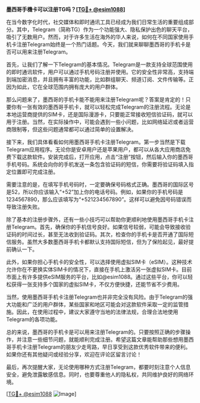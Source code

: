 **墨西哥手機卡可以注册TG吗？[[TG💪+ @esim1088](https://t.me/s/esim1088)]**

在当今数字化时代，社交媒体和即时通讯工具已经成为我们日常生活的重要组成部分。其中，Telegram（简称TG）作为一个功能强大、隐私保护出色的聊天平台，吸引了无数用户。然而，对于许多生活在海外的华人来说，如何在不同国家使用手机卡注册Telegram始终是一个热门话题。今天，我们就来聊聊墨西哥的手机卡是否可以用来注册Telegram。

首先，让我们了解一下Telegram的基本情况。Telegram是一款支持全球范围使用的即时通讯软件，用户可以通过手机号码注册并使用。它的安全性非常高，支持端到端加密消息，并且拥有丰富的功能，比如群组聊天、频道订阅、文件传输等。正因为如此，它在全球范围内拥有庞大的用户群体。

那么问题来了，墨西哥的手机卡能不能用来注册Telegram呢？答案是肯定的！只要你有一张有效的墨西哥手机卡，就可以轻松完成Telegram的注册流程。无论是本地运营商提供的SIM卡，还是国际漫游卡，只要能正常接收短信验证码，就可以用于注册。当然，在实际操作中，可能会遇到一些小问题，比如网络延迟或者运营商限制等，但这些问题通常都可以通过简单的设置解决。

接下来，我们具体看看如何用墨西哥手机卡注册Telegram。第一步当然是下载Telegram应用程序。无论你是安卓用户还是苹果用户，都可以从各大应用商店免费下载这款软件。安装完成后，打开应用，点击“注册”按钮，然后输入你的墨西哥手机号码。系统会向你的手机发送一条包含验证码的短信，你需要将验证码填入指定位置即可完成注册。

需要注意的是，在填写手机号码时，一定要确保号码格式正确。墨西哥的国际区号是52，所以你应该输入“+52”加上你的电话号码。例如，如果你的手机号码是1234567890，那么应该填写为“+521234567890”。这样可以避免因号码错误而导致注册失败。

除了基本的注册步骤外，还有一些小技巧可以帮助你更顺利地使用墨西哥手机卡注册Telegram。首先，确保你的手机信号良好。如果信号较弱，可能会导致接收验证码的时间过长，甚至无法收到验证码。其次，检查你的手机卡是否开通了国际短信服务。虽然大多数墨西哥手机卡都默认支持国际短信，但为了保险起见，最好提前确认一下。

此外，如果你担心手机卡的安全性，可以选择使用虚拟SIM卡（eSIM）。这种技术允许你在不更换实体SIM卡的情况下，直接在手机上激活另一张虚拟SIM卡。目前市面上有许多提供eSIM服务的平台，比如@esim1088。通过这些平台，你可以轻松获得一张支持多个国家的虚拟SIM卡，不仅方便快捷，还能节省不少费用。

当然，使用墨西哥手机卡注册Telegram也并非完全没有风险。由于Telegram的强大功能和广泛的用户群体，某些国家和地区可能会对这款软件采取一定的监管措施。因此，在使用过程中，建议大家遵守当地的法律法规，合理合法地使用Telegram的各项功能。

总的来说，墨西哥的手机卡是可以用来注册Telegram的。只要按照正确的步骤操作，并注意一些细节问题，就能顺利完成注册。希望这篇文章能帮助那些想用墨西哥手机卡注册Telegram的朋友少走弯路，早日享受到这款优秀软件带来的便利。如果你还有其他疑问或经验分享，欢迎在评论区留言讨论！

最后，再次提醒大家，无论使用哪种方式注册Telegram，都要时刻注意个人信息安全，避免泄露敏感信息。同时，也要尊重他人的隐私权，共同维护良好的网络环境。

[[TG💪+ @esim1088](https://t.me/s/esim1088) ![Image](https://i.postimg.cc/4NQfJmqS/Snipaste-2025-05-13-00-14-12.png)]